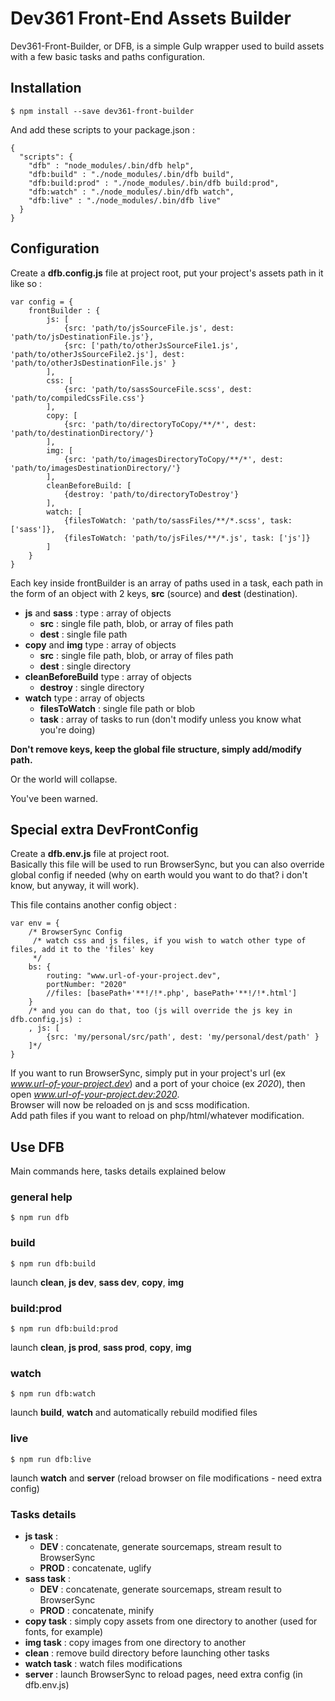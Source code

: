 Dev361 Front-End Assets Builder
========================

Dev361-Front-Builder, or DFB, is a simple Gulp wrapper used to build assets with a few basic tasks and paths configuration.
       
## Installation

```
$ npm install --save dev361-front-builder
```

And add these scripts to your package.json :
```
{
  "scripts": {
    "dfb" : "node_modules/.bin/dfb help",
    "dfb:build" : "./node_modules/.bin/dfb build",
    "dfb:build:prod" : "./node_modules/.bin/dfb build:prod",
    "dfb:watch" : "./node_modules/.bin/dfb watch",
    "dfb:live" : "./node_modules/.bin/dfb live"
  }
}
```


## Configuration

Create a **dfb.config.js** file at project root, put your project's assets path in it like so :
```
var config = {
    frontBuilder : {
        js: [
            {src: 'path/to/jsSourceFile.js', dest: 'path/to/jsDestinationFile.js'},
            {src: ['path/to/otherJsSourceFile1.js', 'path/to/otherJsSourceFile2.js'], dest: 'path/to/otherJsDestinationFile.js' }
        ],
        css: [
            {src: 'path/to/sassSourceFile.scss', dest: 'path/to/compiledCssFile.css'}
        ],
        copy: [
            {src: 'path/to/directoryToCopy/**/*', dest: 'path/to/destinationDirectory/'}
        ],
        img: [
            {src: 'path/to/imagesDirectoryToCopy/**/*', dest: 'path/to/imagesDestinationDirectory/'}
        ],
        cleanBeforeBuild: [
            {destroy: 'path/to/directoryToDestroy'}
        ],
        watch: [
            {filesToWatch: 'path/to/sassFiles/**/*.scss', task: ['sass']},
            {filesToWatch: 'path/to/jsFiles/**/*.js', task: ['js']}
        ]
    }
}
```


Each key inside frontBuilder is an array of paths used in a task, each path in the form of an object with 2 keys, **src** (source) and **dest** (destination). 
* **js** and **sass** : type : array of objects
	* **src** : single file path, blob, or array of files path
	* **dest** : single file path
* **copy** and **img** type : array of objects
	* **src** : single file path, blob, or array of files path
    * **dest** : single directory 
* **cleanBeforeBuild** type : array of objects
	* **destroy** : single directory 
* **watch** type : array of objects
	* **filesToWatch** : single file path or blob 
	* **task** : array of tasks to run (don't modify unless you know what you're doing)

**Don't remove keys, keep the global file structure, simply add/modify path.** 

Or the world will collapse.

You've been warned. 
 
 
## Special extra DevFrontConfig

Create a **dfb.env.js**  file at project root.  
Basically this file will be used to run BrowserSync, but you can also override global config if needed (why on earth would you want to do that? i don't know, but anyway, it will work).

This file contains another config object :

``` 
var env = {
    /* BrowserSync Config
     /* watch css and js files, if you wish to watch other type of files, add it to the 'files' key
     */
    bs: {
        routing: "www.url-of-your-project.dev",
        portNumber: "2020"
        //files: [basePath+'**!/!*.php', basePath+'**!/!*.html']
    }
    /* and you can do that, too (js will override the js key in dfb.config.js) :
    , js: [
        {src: 'my/personal/src/path', dest: 'my/personal/dest/path' }
    ]*/
}
```
If you want to run BrowserSync, simply put in your project's url (ex _www.url-of-your-project.dev_) and a port of your choice (ex _2020_), then open _www.url-of-your-project.dev:2020_.  
Browser will now be reloaded on js and scss modification.  
Add path files if you want to reload on php/html/whatever modification.

## Use DFB
Main commands here, tasks details explained below

### general help
```
$ npm run dfb
```
### build
```
$ npm run dfb:build
```
launch **clean**, **js dev**, **sass dev**, **copy**, **img**
### build:prod
```
$ npm run dfb:build:prod
```
launch **clean**, **js prod**, **sass prod**, **copy**, **img**
### watch
```
$ npm run dfb:watch
```
launch **build**, **watch** and automatically rebuild modified files 
### live
```
$ npm run dfb:live
```
launch **watch** and **server** (reload browser on file modifications - need extra config)

### Tasks details

* **js task** : 
	* **DEV** : concatenate, generate sourcemaps, stream result to BrowserSync
	* **PROD** : concatenate, uglify
* **sass task** :
	* **DEV** : concatenate, generate sourcemaps, stream result to BrowserSync
    * **PROD** : concatenate, minify
* **copy task** : simply copy assets from one directory to another (used for fonts, for example)
* **img task** : copy images from one directory to another
* **clean** : remove build directory before launching other tasks
* **watch task** : watch files modifications 
* **server** : launch BrowserSync to reload pages, need extra config (in dfb.env.js)

